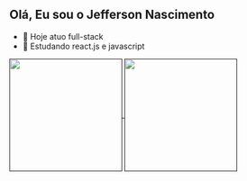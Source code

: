 ## Olá, Eu sou o Jefferson Nascimento

- 🔭 Hoje atuo full-stack
- 🌱 Estudando react.js e javascript

<div>
  <a href="">
    <img height=200 align="center" src="https://github-readme-stats.vercel.app/api?username=caelest1s" />
  </a>
  <a href="">
    <img height=200 align="center" src="https://github-readme-stats.vercel.app/api/top-langs?username=caelest1s&layout=compact&langs_count=8&card_width=320" />
  </a>
</div>
